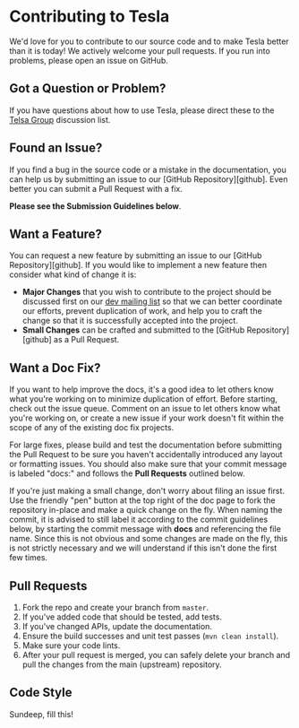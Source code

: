 # Contributing to Tesla

We'd love for you to contribute to our source code and to make Tesla better than it is today! 
We actively welcome your pull requests.  If you run into problems, please open an issue on GitHub.

## Got a Question or Problem?

If you have questions about how to use Tesla, please direct these to the [Telsa Group](mailto:tesla@expedia.com)
discussion list.

## <a name="issue"></a> Found an Issue?
If you find a bug in the source code or a mistake in the documentation, you can help us by
submitting an issue to our [GitHub Repository][github]. Even better you can submit a Pull Request
with a fix.

**Please see the Submission Guidelines below**.

## <a name="feature"></a> Want a Feature?
You can request a new feature by submitting an issue to our [GitHub Repository][github].  If you
would like to implement a new feature then consider what kind of change it is:

* **Major Changes** that you wish to contribute to the project should be discussed first on our
[dev mailing list](mailto:tesla@expedia.com) so that we can better coordinate our efforts, prevent
duplication of work, and help you to craft the change so that it is successfully accepted into the
project.
* **Small Changes** can be crafted and submitted to the [GitHub Repository][github] as a Pull Request.

## <a name="docs"></a> Want a Doc Fix?
If you want to help improve the docs, it's a good idea to let others know what you're working on to
minimize duplication of effort. Before starting, check out the issue queue.
Comment on an issue to let others know what you're working on, or create a new issue if your work
doesn't fit within the scope of any of the existing doc fix projects.

For large fixes, please build and test the documentation before submitting the Pull Request to be sure you haven't
accidentally introduced any layout or formatting issues. You should also make sure that your commit message
is labeled "docs:" and follows the **Pull Requests** outlined below.

If you're just making a small change, don't worry about filing an issue first. Use the friendly "pen" button at the top right of the doc page to fork the repository in-place and make a quick change on the fly. When naming the commit, it is advised to still label it according to the commit guidelines below, by starting the commit message with **docs** and referencing the file name. Since this is not obvious and some changes are made on the fly, this is not strictly necessary and we will understand if this isn't done the first few times. 

## Pull Requests
1. Fork the repo and create your branch from `master`.
2. If you've added code that should be tested, add tests.
3. If you've changed APIs, update the documentation.
4. Ensure the build successes and unit test passes (```mvn clean install```).
5. Make sure your code lints.
6. After your pull request is merged, you can safely delete your branch and pull the changes from the main (upstream) repository.

## Code Style
Sundeep, fill this!

